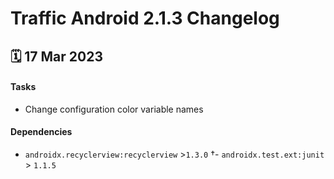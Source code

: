 # Traffic Android 2.1.3 Changelog

<h2>🗓 17 Mar 2023</h2>

#### Tasks
- Change configuration color variable names

#### Dependencies
- `androidx.recyclerview:recyclerview` >`1.3.0`
†- `androidx.test.ext:junit` > `1.1.5`

